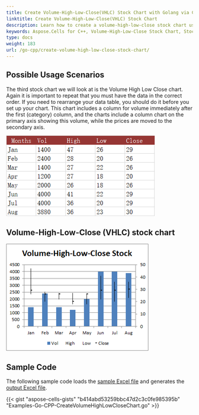 ```yaml
---
title: Create Volume-High-Low-Close(VHLC) Stock Chart with Golang via C++
linktitle: Create Volume-High-Low-Close(VHLC) Stock Chart
description: Learn how to create a volume-high-low-close stock chart using Aspose.Cells for C++. Our guide will demonstrate how to plot stock market data, including volume, high, low, and close prices, onto a chart for better analysis and visualization.
keywords: Aspose.Cells for C++, Volume-High-Low-Close Stock Chart, Stock Market Data, Analysis, Visualization.
type: docs
weight: 183
url: /go-cpp/create-volume-high-low-close-stock-chart/
---
```


## **Possible Usage Scenarios**
The third stock chart we will look at is the Volume High Low Close chart. Again it is important to repeat that you must have the data in the correct order. If you need to rearrange your data table, you should do it before you set up your chart. This chart includes a column for volume immediately after the first (category) column, and the charts include a column chart on the primary axis showing this volume, while the prices are moved to the secondary axis.

![todo:image_alt_text](data.png)
## **Volume-High-Low-Close (VHLC) stock chart**

![todo:image_alt_text](sample.png)
## **Sample Code**
The following sample code loads the [sample Excel file](Volume-High-Low-Close.xlsx) and generates the [output Excel file](out.xlsx).

{{< gist "aspose-cells-gists" "b414abd53259bbc47d2c3c0fe985395b" "Examples-Go-CPP-CreateVolumeHighLowCloseChart.go" >}}
